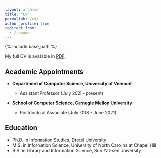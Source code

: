 ```yaml
---
layout: archive
title: "CV"
permalink: /cv/
author_profile: true
redirect_from:
  - /resume
---
```


{% include base_path %}

My full CV is available in [PDF](/files/YuanyuanFengCV.pdf). 

## Academic Appointments

- **Department of Computer Science, University of Vermont** 
  -  Assistant Professor (July 2021 - present)

- **School of Computer Science, Carnegie Mellon University**
  - Postdoctoral Associate (July 2018 - June 2021)
  
## Education

- Ph.D. in Information Studies, Drexel University
- M.S. in Information Science, University of North Carolina at Chapel Hill
- B.S. in Library and Information Science, Sun Yat-sen University

